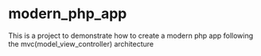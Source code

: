 # modern_php_app
This is a project to demonstrate how to create a modern php app following the mvc(model_view_controller) architecture
